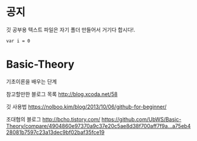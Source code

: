 # 공지

깃 공부용 텍스트 파일은 자기 폴더 만들어서 거기다 합시다!.

`
var i = 0
`

# Basic-Theory
기초이론을 배우는 단계

참고할만한 블로그 목록
http://blog.xcoda.net/58

깃 사용법
https://nolboo.kim/blog/2013/10/06/github-for-beginner/

조대협의 블로그
http://bcho.tistory.com/
https://github.com/UbWS/Basic-Theory/compare/4904860e97370a9c37e20c5ae8d38f700aff7f9a...a75eb428081b7597c23a13dec9bf02baf35fce19

